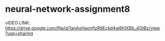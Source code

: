 # neural-network-assignment8
vIDEO LINK: https://drive.google.com/file/d/1anAxHaonflzR9Eckd4gj6h1XBb_4GtBz/view?usp=sharing
